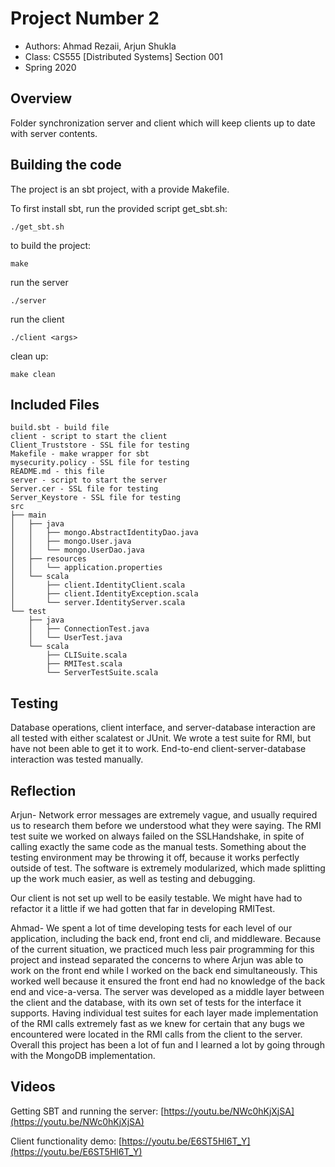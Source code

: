 # Project Number 2

* Authors: Ahmad Rezaii, Arjun Shukla
* Class: CS555 [Distributed Systems] Section 001
* Spring 2020

## Overview

Folder synchronization server and client which will keep clients up to date with server contents.

## Building the code

The project is an sbt project, with a provide Makefile. 

To first install sbt, run the provided script get_sbt.sh:
```
./get_sbt.sh
```

to build the project:
```
make
```

run the server
```
./server
```

run the client
```
./client <args>
```

clean up:
```
make clean
```


## Included Files
```
build.sbt - build file
client - script to start the client
Client_Truststore - SSL file for testing
Makefile - make wrapper for sbt
mysecurity.policy - SSL file for testing
README.md - this file
server - script to start the server
Server.cer - SSL file for testing
Server_Keystore - SSL file for testing
src
├── main
│   ├── java
│   │   ├── mongo.AbstractIdentityDao.java
│   │   ├── mongo.User.java
│   │   └── mongo.UserDao.java
│   ├── resources
│   │   └── application.properties
│   └── scala
│       ├── client.IdentityClient.scala
│       ├── client.IdentityException.scala
│       └── server.IdentityServer.scala
└── test
    ├── java
    │   ├── ConnectionTest.java
    │   └── UserTest.java
    └── scala
        ├── CLISuite.scala
        ├── RMITest.scala
        └── ServerTestSuite.scala
```

## Testing
Database operations, client interface, and server-database interaction are all
tested with either scalatest or JUnit. We wrote a test suite for RMI, but have
not been able to get it to work. End-to-end client-server-database interaction
was tested manually.

## Reflection
Arjun-
Network error messages are extremely vague, and usually required us to research
them before we understood what they were saying. The RMI test suite we worked on
always failed on the SSLHandshake, in spite of calling exactly the same code as
the manual tests. Something about the testing environment may be throwing it off,
because it works perfectly outside of test. The software is extremely modularized,
which made splitting up the work much easier, as well as testing and debugging.

Our client is not set up well to be easily testable. We might have had to refactor
it a little if we had gotten that far in developing RMITest.

Ahmad-
We spent a lot of time developing tests for each level of our application, including
the back end, front end cli, and middleware. Because of the current situation, we 
practiced much less pair programming for this project and instead separated the concerns
to where Arjun was able to work on the front end while I worked on the back end simultaneously.
This worked well because it ensured the front end had no knowledge of the back end and vice-a-versa.
The server was developed as a middle layer between the client and the database, with its own
set of tests for the interface it supports. Having individual test suites for each layer made
implementation of the RMI calls extremely fast as we knew for certain that any bugs we 
encountered were located in the RMI calls from the client to the server. Overall this project
has been a lot of fun and I learned a lot by going through with the MongoDB implementation. 

## Videos

Getting SBT and running the server: [https://youtu.be/NWc0hKjXjSA](https://youtu.be/NWc0hKjXjSA)

Client functionality demo: [https://youtu.be/E6ST5Hl6T_Y](https://youtu.be/E6ST5Hl6T_Y)

